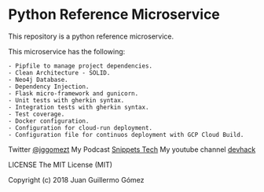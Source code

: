 # Python Reference Microservice

This repository is a python reference microservice.

This microservice has the following:

    - Pipfile to manage project dependencies.
    - Clean Architecture - SOLID.
    - Neo4j Database.
    - Dependency Injection.
    - Flask micro-framework and gunicorn.
    - Unit tests with gherkin syntax.
    - Integration tests with gherkin syntax.
    - Test coverage.
    - Docker configuration.
    - Configuration for cloud-run deployment.
    - Configuration file for continuos deployment with GCP Cloud Build.

Twitter [@jggomezt](https://twitter.com/jggomezt) 
My Podcast [Snippets Tech](https://anchor.fm/jggomez)
My youtube channel [devhack](https://www.youtube.com/devhack)

LICENSE
The MIT License (MIT)

Copyright (c) 2018 Juan Guillermo Gómez


